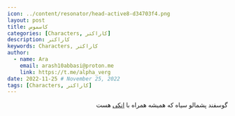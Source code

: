 ```yaml
---
icon: ../content/resonator/head-active8-d34703f4.png
layout: post
title: کاسموس
categories: [Characters, کاراکتر]
description: کاراکتر
keywords: Characters, کاراکتر
author:
  - name: Ara
    email: arash10abbasi@proton.me
    link: https://t.me/alpha_verg
date: 2022-11-25 # November 25, 2022
tags: [Characters, کاراکتر]
---
```


<div dir='rtl'>


گوسفند پشمالو سیاه که همیشه همراه با [انکی](../anke.md)
 هست